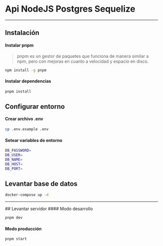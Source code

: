 # Api NodeJS Postgres Sequelize
<hr>

## Instalación

#### Instalar pnpm
> pnpm es un gestor de paquetes que funciona de manera similar a npm, pero con mejoras en cuanto a velocidad y espacio en disco.

```bash
npm install -g pnpm
```

#### Instalar dependencias
```bash
pnpm install
```

## Configurar entorno

#### Crear archivo .env
```bash
cp .env.example .env
```
#### Setear variables de entorno

```bash
DB_PASSWORD=
DB_USER=
DB_NAME=
DB_HOST=
DB_PORT=
```

## Levantar base de datos
  
```bash
docker-compose up -d
```

<hr>
## Levantar servidor
#### Modo desarrollo

```bash
pnpm dev
```

#### Modo producción

```bash
pnpm start
```
